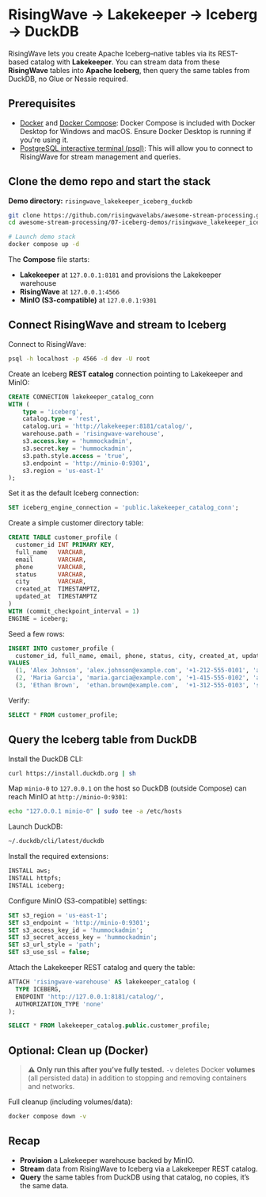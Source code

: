 # RisingWave → Lakekeeper → Iceberg → DuckDB
RisingWave lets you create Apache Iceberg–native tables via its REST-based catalog with **Lakekeeper**. You can stream data from these **RisingWave** tables into **Apache Iceberg**, then query the same tables from DuckDB, no Glue or Nessie required.

## Prerequisites
- [Docker](https://docs.docker.com/get-docker/) and [Docker Compose](https://docs.docker.com/compose/install/): Docker Compose is included with Docker Desktop for Windows and macOS. Ensure Docker Desktop is running if you're using it.
- [PostgreSQL interactive terminal (psql)](https://www.postgresql.org/download/): This will allow you to connect to RisingWave for stream management and queries.
## Clone the demo repo and start the stack

**Demo directory:** `risingwave_lakekeeper_iceberg_duckdb`

```bash
git clone https://github.com/risingwavelabs/awesome-stream-processing.git
cd awesome-stream-processing/07-iceberg-demos/risingwave_lakekeeper_iceberg_duckdb

# Launch demo stack
docker compose up -d
```

The **Compose** file starts:

* **Lakekeeper** at `127.0.0.1:8181` and provisions the Lakekeeper warehouse
* **RisingWave** at `127.0.0.1:4566`
* **MinIO (S3-compatible)** at `127.0.0.1:9301`

## Connect RisingWave and stream to Iceberg

Connect to RisingWave:

```bash
psql -h localhost -p 4566 -d dev -U root
```

Create an Iceberg **REST catalog** connection pointing to Lakekeeper and MinIO:

```sql
CREATE CONNECTION lakekeeper_catalog_conn
WITH (
    type = 'iceberg',
    catalog.type = 'rest',
    catalog.uri = 'http://lakekeeper:8181/catalog/',
    warehouse.path = 'risingwave-warehouse',
    s3.access.key = 'hummockadmin',
    s3.secret.key = 'hummockadmin',
    s3.path.style.access = 'true',
    s3.endpoint = 'http://minio-0:9301',
    s3.region = 'us-east-1'
);
```

Set it as the default Iceberg connection:

```sql
SET iceberg_engine_connection = 'public.lakekeeper_catalog_conn';
```

Create a simple customer directory table:

```sql
CREATE TABLE customer_profile (
  customer_id INT PRIMARY KEY,
  full_name   VARCHAR,
  email       VARCHAR,
  phone       VARCHAR,
  status      VARCHAR,
  city        VARCHAR,
  created_at  TIMESTAMPTZ,
  updated_at  TIMESTAMPTZ
)
WITH (commit_checkpoint_interval = 1)
ENGINE = iceberg;
```

Seed a few rows:

```sql
INSERT INTO customer_profile (
  customer_id, full_name, email, phone, status, city, created_at, updated_at)
VALUES
  (1, 'Alex Johnson', 'alex.johnson@example.com', '+1-212-555-0101', 'active', 'New York','2025-08-15 09:12:00-04','2025-08-18 14:30:00-04'),
  (2, 'Maria Garcia', 'maria.garcia@example.com', '+1-415-555-0102', 'active', 'San Francisco','2025-08-16 08:05:00-07','2025-08-19 10:45:00-07'),
  (3, 'Ethan Brown',  'ethan.brown@example.com',  '+1-312-555-0103', 'suspended','Chicago','2025-08-17 11:10:00-05','2025-08-17 11:10:00-05');
```

Verify:

```sql
SELECT * FROM customer_profile;
```

## Query the Iceberg table from DuckDB

Install the DuckDB CLI:

```bash
curl https://install.duckdb.org | sh
```

Map `minio-0` to `127.0.0.1` on the host so DuckDB (outside Compose) can reach MinIO at `http://minio-0:9301`:

```bash
echo "127.0.0.1 minio-0" | sudo tee -a /etc/hosts
```

Launch DuckDB:

```bash
~/.duckdb/cli/latest/duckdb
```

Install the required extensions:

```sql
INSTALL aws;
INSTALL httpfs;
INSTALL iceberg;
```

Configure MinIO (S3-compatible) settings:

```sql
SET s3_region = 'us-east-1';
SET s3_endpoint = 'http://minio-0:9301';
SET s3_access_key_id = 'hummockadmin';
SET s3_secret_access_key = 'hummockadmin';
SET s3_url_style = 'path';
SET s3_use_ssl = false;
```

Attach the Lakekeeper REST catalog and query the table:

```sql
ATTACH 'risingwave-warehouse' AS lakekeeper_catalog (
  TYPE ICEBERG,
  ENDPOINT 'http://127.0.0.1:8181/catalog/',
  AUTHORIZATION_TYPE 'none'
);

SELECT * FROM lakekeeper_catalog.public.customer_profile;
```
## Optional: Clean up (Docker)

> **⚠️ Only run this after you’ve fully tested.**
> `-v` deletes Docker **volumes** (all persisted data) in addition to stopping and removing containers and networks.

Full cleanup (including volumes/data):

```bash
docker compose down -v
```
## Recap
* **Provision** a Lakekeeper warehouse backed by MinIO.
* **Stream** data from RisingWave to Iceberg via a Lakekeeper REST catalog.
* **Query** the same tables from DuckDB using that catalog, no copies, it’s the same data.
